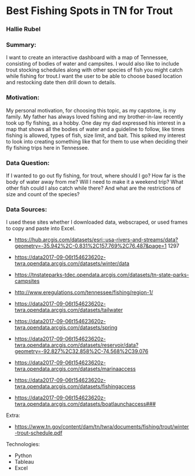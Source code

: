 # Best Fishing Spots in TN for Trout


### Hallie Rubel


### Summary:

I want to create an interactive dashboard with a map of Tennessee, consisting of bodies of water and campsites. I would also like to include trout stocking schedules along with other species of fish you might catch while fishing for trout.I want the user to be able to choose based location and restocking date then drill down to details.


### Motivation:

My personal motivation, for choosing this topic, as my capstone, is my family. My father has always loved fishing and my brother-in-law recently took up fly fishing, as a hobby. One day my dad expressed his interest in a map that shows
all the bodies of water and a guideline to follow, like times fishing is allowed, types of fish, size limit, and bait. This spiked my interest to look into creating something like that for them to use when deciding their fly fishing trips here in Tennessee.


### Data Question:

If I wanted to go out fly fishing, for trout, where should I go? How far is the body of water away from me? Will I need to make it a weekend trip? What other fish could I also catch while there? And what are the restrictions of size and count of the species?


### Data Sources:


I used these sites whether I downloaded data, webscraped, or used frames to copy and paste into Excel.

- https://hub.arcgis.com/datasets/esri::usa-rivers-and-streams/data?geometry=-35.942%2C-0.831%2C157.769%2C76.487&page=1 1297

- https://data2017-09-06t154623620z-twra.opendata.arcgis.com/datasets/winter/data

- https://tnstateparks-tdec.opendata.arcgis.com/datasets/tn-state-parks-campsites

- http://www.eregulations.com/tennessee/fishing/region-1/

- https://data2017-09-06t154623620z-twra.opendata.arcgis.com/datasets/tailwater
 
- https://data2017-09-06t154623620z-twra.opendata.arcgis.com/datasets/spring
  
- https://data2017-09-06t154623620z-twra.opendata.arcgis.com/datasets/reservoir/data?geometry=-92.827%2C32.858%2C-74.568%2C39.076 

- https://data2017-09-06t154623620z-twra.opendata.arcgis.com/datasets/marinaaccess

- https://data2017-09-06t154623620z-twra.opendata.arcgis.com/datasets/fishingaccess

- https://data2017-09-06t154623620z-twra.opendata.arcgis.com/datasets/boatlaunchaccess### 

Extra:

- https://www.tn.gov/content/dam/tn/twra/documents/fishing/trout/winter-trout-schedule.pdf


Technologies:


 - Python
 - Tableau
 - Excel
